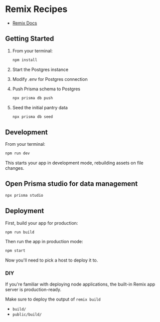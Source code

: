 # Remix Recipes

- [Remix Docs](https://remix.run/docs)

## Getting Started

1. From your terminal:

   ```sh
   npm install
   ```

2. Start the Postgres instance
3. Modify .env for Postgres connection
4. Push Prisma schema to Postgres
   ```sh
   npx prisma db push
   ```
5. Seed the initial pantry data
   ```sh
   npx prisma db seed
   ```

## Development

From your terminal:

```sh
npm run dev
```

This starts your app in development mode, rebuilding assets on file changes.

## Open Prisma studio for data management

```sh
npx prisma studio
```

## Deployment

First, build your app for production:

```sh
npm run build
```

Then run the app in production mode:

```sh
npm start
```

Now you'll need to pick a host to deploy it to.

### DIY

If you're familiar with deploying node applications, the built-in Remix app server is production-ready.

Make sure to deploy the output of `remix build`

- `build/`
- `public/build/`
